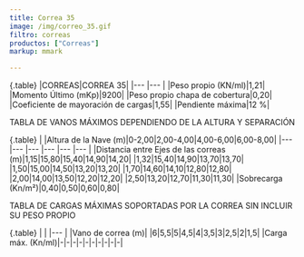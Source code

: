 ```yaml
---
title: Correa 35
image: /img/correo_35.gif
filtro: correas
productos: ["Correas"]
markup: mmark

---
```

{.table}
|CORREAS|CORREA 35|
|--- |--- |
|Peso propio (KN/ml)|1,21|
|Momento Último (mKp)|9200|
|Peso propio chapa de cobertura|0,20|
|Coeficiente de mayoración de cargas|1,55|
|Pendiente máxima|12 %|


TABLA DE VANOS MÁXIMOS DEPENDIENDO DE LA ALTURA Y SEPARACIÓN

{.table}
| |Altura de la Nave (m)|0-2,00|2,00-4,00|4,00-6,00|6,00-8,00|
|--- |--- |--- |--- |--- |--- |
|Distancia entre Ejes de las correas (m)|1,15|15,80|15,40|14,90|14,20|
|1,32|15,40|14,90|13,70|13,70|
|1,50|15,00|14,50|13,20|13,20|
|1,70|14,60|14,10|12,80|12,80|
|2,00|14,00|13,50|12,20|12,20|
|2,50|13,20|12,70|11,30|11,30|
|Sobrecarga (Kn/m²)|0,40|0,50|0,60|0,80|


TABLA DE CARGAS MÁXIMAS SOPORTADAS POR LA CORREA SIN INCLUIR SU PESO PROPIO

{.table}
| |
|--- |
|Vano de correa (m)|
|6|5,5|5|4,5|4|3,5|3|2,5|2|1,5|
|Carga máx. (Kn/ml)|-|-|-|-|-|-|-|-|-|-|
